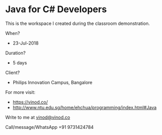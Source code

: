 # Java for C# Developers


This is the workspace I created during the classroom demonstration.

When? 
* 23-Jul-2018

Duration?
* 5 days

Client?
* Philips Innovation Campus, Bangalore


For more visit:
* https://vinod.co/
* http://www.ntu.edu.sg/home/ehchua/programming/index.html#Java

Write to me at vinod@vinod.co

Call/message/WhatsApp +91 9731424784